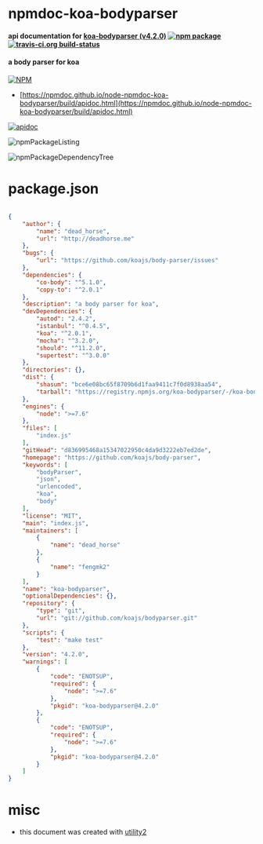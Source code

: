 # npmdoc-koa-bodyparser

#### api documentation for  [koa-bodyparser (v4.2.0)](https://github.com/koajs/body-parser)  [![npm package](https://img.shields.io/npm/v/npmdoc-koa-bodyparser.svg?style=flat-square)](https://www.npmjs.org/package/npmdoc-koa-bodyparser) [![travis-ci.org build-status](https://api.travis-ci.org/npmdoc/node-npmdoc-koa-bodyparser.svg)](https://travis-ci.org/npmdoc/node-npmdoc-koa-bodyparser)

#### a body parser for koa

[![NPM](https://nodei.co/npm/koa-bodyparser.png?downloads=true&downloadRank=true&stars=true)](https://www.npmjs.com/package/koa-bodyparser)

- [https://npmdoc.github.io/node-npmdoc-koa-bodyparser/build/apidoc.html](https://npmdoc.github.io/node-npmdoc-koa-bodyparser/build/apidoc.html)

[![apidoc](https://npmdoc.github.io/node-npmdoc-koa-bodyparser/build/screenCapture.buildCi.browser.%252Ftmp%252Fbuild%252Fapidoc.html.png)](https://npmdoc.github.io/node-npmdoc-koa-bodyparser/build/apidoc.html)

![npmPackageListing](https://npmdoc.github.io/node-npmdoc-koa-bodyparser/build/screenCapture.npmPackageListing.svg)

![npmPackageDependencyTree](https://npmdoc.github.io/node-npmdoc-koa-bodyparser/build/screenCapture.npmPackageDependencyTree.svg)



# package.json

```json

{
    "author": {
        "name": "dead_horse",
        "url": "http://deadhorse.me"
    },
    "bugs": {
        "url": "https://github.com/koajs/body-parser/issues"
    },
    "dependencies": {
        "co-body": "^5.1.0",
        "copy-to": "^2.0.1"
    },
    "description": "a body parser for koa",
    "devDependencies": {
        "autod": "2.4.2",
        "istanbul": "^0.4.5",
        "koa": "^2.0.1",
        "mocha": "^3.2.0",
        "should": "^11.2.0",
        "supertest": "^3.0.0"
    },
    "directories": {},
    "dist": {
        "shasum": "bce6e08bc65f8709b6d1faa9411c7f0d8938aa54",
        "tarball": "https://registry.npmjs.org/koa-bodyparser/-/koa-bodyparser-4.2.0.tgz"
    },
    "engines": {
        "node": ">=7.6"
    },
    "files": [
        "index.js"
    ],
    "gitHead": "d836995468a15347022950c4da9d3222eb7ed2de",
    "homepage": "https://github.com/koajs/body-parser",
    "keywords": [
        "bodyParser",
        "json",
        "urlencoded",
        "koa",
        "body"
    ],
    "license": "MIT",
    "main": "index.js",
    "maintainers": [
        {
            "name": "dead_horse"
        },
        {
            "name": "fengmk2"
        }
    ],
    "name": "koa-bodyparser",
    "optionalDependencies": {},
    "repository": {
        "type": "git",
        "url": "git://github.com/koajs/bodyparser.git"
    },
    "scripts": {
        "test": "make test"
    },
    "version": "4.2.0",
    "warnings": [
        {
            "code": "ENOTSUP",
            "required": {
                "node": ">=7.6"
            },
            "pkgid": "koa-bodyparser@4.2.0"
        },
        {
            "code": "ENOTSUP",
            "required": {
                "node": ">=7.6"
            },
            "pkgid": "koa-bodyparser@4.2.0"
        }
    ]
}
```



# misc
- this document was created with [utility2](https://github.com/kaizhu256/node-utility2)
